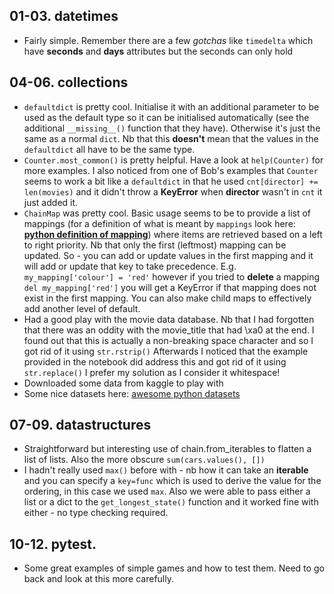  ## 01-03. datetimes  
 - Fairly simple. Remember there are a few *gotchas* like `timedelta` which have **seconds** and **days** attributes but the seconds can only hold 
 ## 04-06. collections  
 - `defaultdict` is pretty cool. Initialise it with an additional parameter to be used as the default type so it can be initialised automatically (see the additional `__missing__()` function that they have). Otherwise it's just the same as a normal `dict`. Nb that this **doesn't** mean that the values in the `defaultdict` all have to be the same type.
 - `Counter.most_common()` is pretty helpful. Have a look at `help(Counter)` for more examples. I also noticed from one of Bob's examples that `Counter` seems to work a bit like a `defaultdict` in that he used `cnt[director] += len(movies)` and it didn't throw a **KeyError** when **director** wasn't in `cnt` it just added it.
 - `ChainMap` was pretty cool. Basic usage seems to be to provide a list of mappings (for a definition of what is meant by `mappings` look here: [**python definition of mapping**](https://docs.python.org/3/glossary.html#term-mapping)) where items are retrieved based on a left to right priority. Nb that only the first (leftmost) mapping can be updated. So - you can add or update values in the first mapping and it will add or update that key to take precedence. E.g. `my_mapping['colour'] = 'red'` however if you tried to **delete** a mapping `del my_mapping['red']` you will get a KeyError if that mapping does not exist in the first mapping. You can also make child maps to effectively add another level of default.
 - Had a good play with the movie data database. Nb that I had forgotten that there was an oddity with the movie_title that had \xa0 at the end. I found out that this is actually a non-breaking space character and so I got rid of it using `str.rstrip()` Afterwards I noticed that the example provided in the notebook did address this and got rid of it using `str.replace()` I prefer my solution as I consider it whitespace!
 - Downloaded some data from kaggle to play with
 - Some nice datasets here: [awesome python datasets](https://github.com/awesomedata/awesome-public-datasets/blob/master/README.rst#software)
 ## 07-09. datastructures  
 - Straightforward but interesting use of chain.from_iterables to flatten a list of lists. Also the more obscure `sum(cars.values(), [])`
 - I hadn't really used `max()` before with - nb how it can take an **iterable** and you can specify a `key=func` which is used to derive the value for the ordering, in this case we used `max`. Also we were able to pass either a list or a dict to the `get_longest_state()` function and it worked fine with either - no type checking required.
 ## 10-12. pytest.  
 - Some great examples of simple games and how to test them. Need to go back and look at this more carefully. 
 